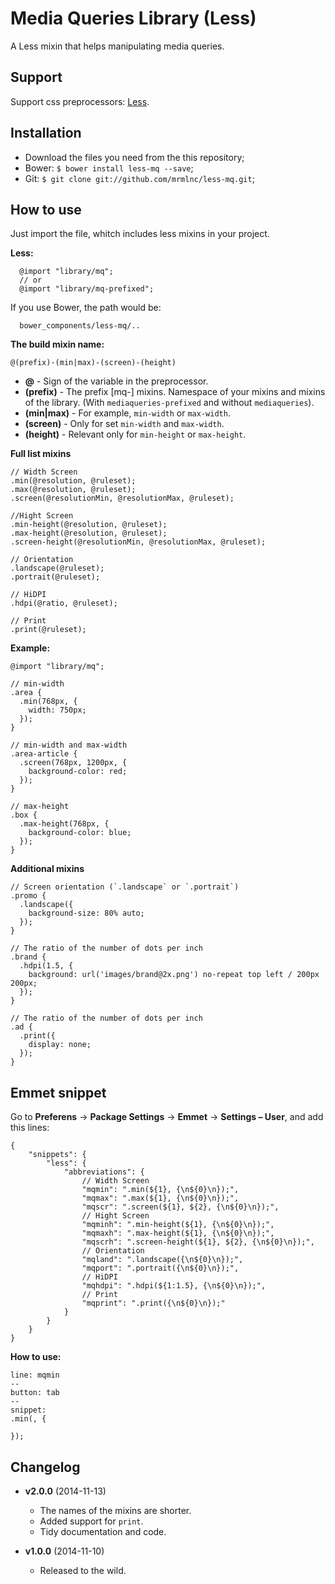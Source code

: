Media Queries Library (Less)
==============

A Less mixin that helps manipulating media queries.

Support
--------------

Support css preprocessors: [Less](http://lesscss.org/).

Installation
--------------

 * Download the files you need from the this repository;
 * Bower: `$ bower install less-mq --save`;
 * Git: `$ git clone git://github.com/mrmlnc/less-mq.git`;

How to use
--------------

Just import the file, whitch includes less mixins in your project.

**Less:**

````Less
  @import "library/mq";
  // or
  @import "library/mq-prefixed";
````

If you use Bower, the path would be:
````
  bower_components/less-mq/..
````

**The build mixin name:**

`@(prefix)-(min|max)-(screen)-(height)`

  - **@** - Sign of the variable in the preprocessor.
  - **(prefix)** - The prefix [mq-] mixins. Namespace of your mixins and mixins of the library. (With `mediaqueries-prefixed` and without `mediaqueries`).
  - **(min|max)** - For example, `min-width` or `max-width`.
  - **(screen)** - Only for set `min-width` and `max-width`.
  - **(height)** - Relevant only for `min-height` or `max-height`.

**Full list mixins**

````Less
// Width Screen
.min(@resolution, @ruleset);
.max(@resolution, @ruleset);
.screen(@resolutionMin, @resolutionMax, @ruleset);

//Hight Screen
.min-height(@resolution, @ruleset);
.max-height(@resolution, @ruleset);
.screen-height(@resolutionMin, @resolutionMax, @ruleset);

// Orientation
.landscape(@ruleset);
.portrait(@ruleset);

// HiDPI
.hdpi(@ratio, @ruleset);

// Print
.print(@ruleset);
````

**Example:**

````Less
@import "library/mq";

// min-width
.area {
  .min(768px, {
    width: 750px;
  });
}

// min-width and max-width
.area-article {
  .screen(768px, 1200px, {
    background-color: red;
  });
}

// max-height
.box {
  .max-height(768px, {
    background-color: blue;
  });
}
````

**Additional mixins**

````Less
// Screen orientation (`.landscape` or `.portrait`)
.promo {
  .landscape({
    background-size: 80% auto;
  });
}

// The ratio of the number of dots per inch
.brand {
  .hdpi(1.5, {
    background: url('images/brand@2x.png') no-repeat top left / 200px 200px;
  });
}

// The ratio of the number of dots per inch
.ad {
  .print({
    display: none;
  });
}
````

Emmet snippet
--------------

Go to **Preferens** → **Package Settings** → **Emmet** → **Settings – User**, and add this lines:

````
{
	"snippets": {
		"less": {
			"abbreviations": {
				// Width Screen
				"mqmin": ".min(${1}, {\n${0}\n});",
				"mqmax": ".max(${1}, {\n${0}\n});",
				"mqscr": ".screen(${1}, ${2}, {\n${0}\n});",
				// Hight Screen
				"mqminh": ".min-height(${1}, {\n${0}\n});",
				"mqmaxh": ".max-height(${1}, {\n${0}\n});",
				"mqscrh": ".screen-height(${1}, ${2}, {\n${0}\n});",
				// Orientation
				"mqland": ".landscape({\n${0}\n});",
				"mqport": ".portrait({\n${0}\n});",
				// HiDPI
				"mqhdpi": ".hdpi(${1:1.5}, {\n${0}\n});",
				// Print
				"mqprint": ".print({\n${0}\n});"
			}
		}
	}
}
````

**How to use:**

````
line: mqmin
--
button: tab
--
snippet:
.min(, {

});
````

Changelog
--------------

* **v2.0.0** (2014-11-13)
  - The names of the mixins are shorter.
  - Added support for `print`.
  - Tidy documentation and code.

* **v1.0.0** (2014-11-10)
  - Released to the wild.
